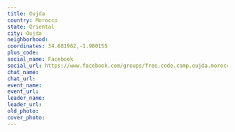 ```yaml
---
title: Oujda
country: Morocco
state: Oriental
city: Oujda
neighborhood: 
coordinates: 34.681962,-1.900155
plus_code:
social_name: Facebook
social_url: https://www.facebook.com/groups/free.code.camp.oujda.morocco/
chat_name:
chat_url:
event_name:
event_url:
leader_name:
leader_url:
old_photo: 
cover_photo:
---
```

